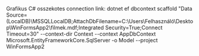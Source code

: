 
Grafikus C# osszekotes connection link:
dotnet ef dbcontext scaffold "Data Source=(LocalDB)\MSSQLLocalDB;AttachDbFilename=C:\Users\Felhasználó\Desktop\WinFormsApp2\filmek.mdf;Integrated Security=True;Connect Timeout=30" --context-dir Context --context AppDbContext Microsoft.EntityFrameworkCore.SqlServer -o Model --project WinFormsApp2
